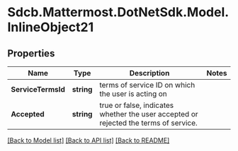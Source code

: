# Sdcb.Mattermost.DotNetSdk.Model.InlineObject21
## Properties

Name | Type | Description | Notes
------------ | ------------- | ------------- | -------------
**ServiceTermsId** | **string** | terms of service ID on which the user is acting on | 
**Accepted** | **string** | true or false, indicates whether the user accepted or rejected the terms of service. | 

[[Back to Model list]](../README.md#documentation-for-models) [[Back to API list]](../README.md#documentation-for-api-endpoints) [[Back to README]](../README.md)

